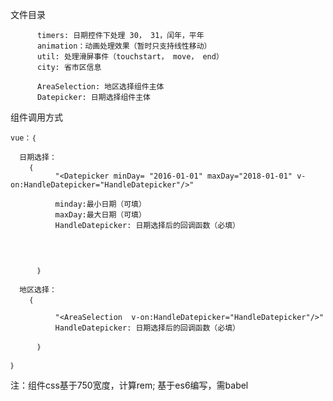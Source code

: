 文件目录 
  
          timers: 日期控件下处理 30， 31，闰年，平年
          animation：动画处理效果（暂时只支持线性移动）
          util: 处理滑屏事件（touchstart， move， end）
          city: 省市区信息

          AreaSelection: 地区选择组件主体
          Datepicker: 日期选择组件主体
     


组件调用方式 

    vue：｛
    
      日期选择：
        ｛
              "<Datepicker minDay= "2016-01-01" maxDay="2018-01-01" v-on:HandleDatepicker="HandleDatepicker"/>" 
              
              minday:最小日期（可填）
              maxDay:最大日期（可填）
              HandleDatepicker: 日期选择后的回调函数（必填）
              
              
              
              
          ｝
          
      地区选择：
        ｛
        
              "<AreaSelection  v-on:HandleDatepicker="HandleDatepicker"/>" 
              HandleDatepicker: 日期选择后的回调函数（必填）
              
          ｝
      
    ｝
        
 注：组件css基于750宽度，计算rem; 基于es6编写，需babel
        
       
